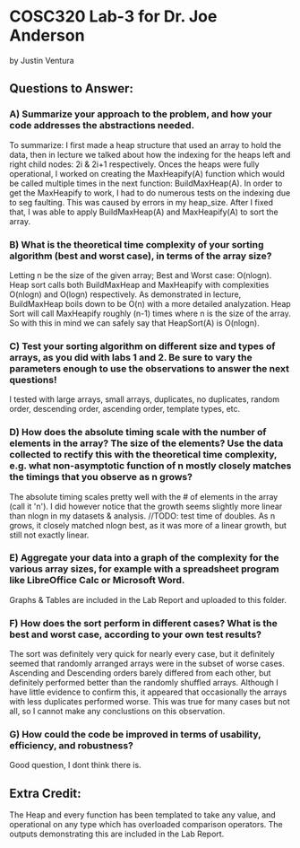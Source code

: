 # COSC320 Lab-3 for Dr. Joe Anderson

by Justin Ventura

## Questions to Answer:

### A) Summarize your approach to the problem, and how your code addresses the abstractions needed.

To summarize: I first made a heap structure that used an array to hold the data, then in lecture we talked about how the indexing for the heaps left and right child nodes: 2i & 2i+1 respectively.  Onces the heaps were fully operational, I worked on creating the MaxHeapify(A) function which would be called multiple times in the next function: BuildMaxHeap(A).  In order to get the MaxHeapify to work, I had to do numerous tests on the indexing due to seg faulting.  This was caused by errors in my heap_size.  After I fixed that, I was able to apply BuildMaxHeap(A) and MaxHeapify(A) to sort the array.


### B) What is the theoretical time complexity of your sorting algorithm (best and worst case), in terms of the array size?

Letting n be the size of the given array; Best and Worst case: O(nlogn).  Heap sort calls both BuildMaxHeap and MaxHeapify with complexities O(nlogn) and O(logn) respectively.  As demonstrated in lecture, BuildMaxHeap boils down to be O(n) with a more detailed analyzation.  Heap Sort will call MaxHeapify roughly (n-1) times where n is the size of the array.  So with this in mind we can safely say that HeapSort(A) is O(nlogn).

### C) Test your sorting algorithm on different size and types of arrays, as you did with labs 1 and 2. Be sure to vary the parameters enough to use the observations to answer the next questions!

I tested with large arrays, small arrays, duplicates, no duplicates, random order, descending order, ascending order, template types, etc.

### D) How does the absolute timing scale with the number of elements in the array? The size of the elements? Use the data collected to rectify this with the theoretical time complexity, e.g. what non-asymptotic function of n mostly closely matches the timings that you observe as n grows?

The absolute timing scales pretty well with the # of elements in the array (call it 'n').  I did however notice that the growth seems slightly more linear than nlogn in my datasets & analysis.  //TODO: test time of doubles.  As n grows, it closely matched nlogn best, as it was more of a linear growth, but still not exactly linear.

### E) Aggregate your data into a graph of the complexity for the various array sizes, for example with a spreadsheet program like LibreOffice Calc or Microsoft Word.

Graphs & Tables are included in the Lab Report and uploaded to this folder.

### F) How does the sort perform in different cases? What is the best and worst case, according to your own test results?

The sort was definitely very quick for nearly every case, but it definitely seemed that randomly arranged arrays were in the subset of worse cases.  Ascending and Descending orders barely differed from each other, but definitely performed better than the randomly shuffled arrays.  Although I have little evidence to confirm this, it appeared that occasionally the arrays with less duplicates performed worse.  This was true for many cases but not all, so I cannot make any conclustions on this observation.

### G) How could the code be improved in terms of usability, efficiency, and robustness?

Good question, I dont think there is.

## Extra Credit:

The Heap and every function has been templated to take any value, and operational on any type which has overloaded comparison operators.  The outputs demonstrating this are included in the Lab Report.
